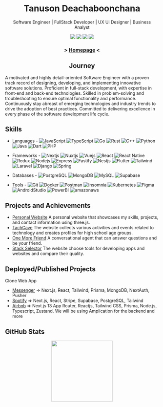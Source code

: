 <h1 align="center">
  Tanuson Deachaboonchana
</h1>

<p align="center">Software Engineer | FullStack Developer | UX Ui Designer | Business Analyst</p>

<p align="center">
<a href="https://www.instagram.com/te_nus0n/"><img src="https://img.shields.io/badge/te_nus0n_-%23E4405F.svg?style=for-the-badge&logo=Instagram&logoColor=white"></a>
<a href="https://twitter.com/TanusonD10318"><img src="https://img.shields.io/badge/TanusonD10318-%231DA1F2.svg?style=for-the-badge&logo=Twitter&logoColor=white"></a>
<a href="mailto:tanuson679@gmail.com"><img src="https://img.shields.io/badge/Gmail-D14836?style=for-the-badge&logo=gmail&logoColor=white"></a>
<a href="https://www.facebook.com/profile.php?id=100018165305200"><img src="https://img.shields.io/badge/Tae Tanuson-%231877F2.svg?style=for-the-badge&logo=Facebook&logoColor=white"></a>
</p>

<h3 align="center"> > <a href="https://tanuson-page.vercel.app/">Homepage</a> < </h3>
  
<h2 align="center">
  Journey
</h2>

A motivated and highly detail-oriented Software Engineer with a proven track record of designing, developing, and implementing innovative software solutions. Proficient in full-stack development, with expertise in front-end and back-end technologies. Skilled in problem-solving and troubleshooting to ensure optimal functionality and performance. Continuously stay abreast of emerging technologies and industry trends to drive the adoption of best practices. Committed to delivering excellence in every phase of the software development life cycle.


## Skills
- Languages -  ![JavaScript](https://img.shields.io/badge/-JavaScript-05122A?style=falt&logo=javascript)
![TypeScript](https://img.shields.io/badge/-TypeScript-05122A?style=falt&logo=typescript)
![Go](https://img.shields.io/badge/-Go-05122A?style=falt&logo=go)
![Rust](https://img.shields.io/badge/-Rust-05122A?style=falt&logo=Rust)
![C++](https://img.shields.io/badge/-C++-05122A?style=falte&logo=cplusplus)
![Python](https://img.shields.io/badge/-Python-05122A?style=falt&logo=python)
![Java](https://img.shields.io/badge/-Java-05122A?style=falt&logo=Oracle)
![Dart](https://img.shields.io/badge/-Dart-05122A?style=falt&logo=Dart&logoColor=blue)
![PHP](https://img.shields.io/badge/-PHP-05122A?style=falt&logo=php)

- Frameworks - ![Nextjs](https://img.shields.io/badge/-NextJS-05122A?style=falt&logo=Next.js)
![Nuxtjs](https://img.shields.io/badge/-NuxtJS-05122A?style=falt&logo=Nuxt.js)
![Vuejs](https://img.shields.io/badge/-VueJS-05122A?style=falt&logo=Vue.js)
![React](https://img.shields.io/badge/-ReactJS-05122A?style=falt&logo=React)
![React Native](https://img.shields.io/badge/-React_Native-05122A?style=falt&logo=React)
![Redux](https://img.shields.io/badge/-Redux-05122A?style=falt&logo=Redux)
![Nodejs](https://img.shields.io/badge/-NodeJS-05122A?style=falt&logo=Node.js)
![Express](https://img.shields.io/badge/-Express-05122A?style=falt&logo=Express)
![Fastify](https://img.shields.io/badge/-Fastify-05122A?style=falt&logo=Fastify)
![Nestjs](https://img.shields.io/badge/-NestJS-05122A?style=falt&logo=NestJs&logoColor=red)
![Flutter](https://img.shields.io/badge/-Flutter-05122A?style=falt&logo=Flutter&logoColor=skyblue)
![Tailwind](https://img.shields.io/badge/-Tailwind-05122A?style=falt&logo=Tailwind%20CSS&logoColor=skyblue)
![Laravel](https://img.shields.io/badge/-Laravel-05122A?style=falt&logo=Laravel)
![Django](https://img.shields.io/badge/-Django-05122A?style=falt&logo=Django)
![Spring](https://img.shields.io/badge/-Spring-05122A?style=falt&logo=Spring)

- Databases - ![PostgreSQL](https://img.shields.io/badge/-PostgreSQL-05122A?style=falt&logo=PostgreSQL)
![MongoDB](https://img.shields.io/badge/-MongoDB-05122A?style=falt&logo=MongoDB)
![MySQL](https://img.shields.io/badge/-MySQL-05122A?style=falt&logo=MySQL)
![Supabase](https://img.shields.io/badge/-Supabase-05122A?style=falt&logo=Supabase)

- Tools - ![Git](https://img.shields.io/badge/-git-05122A?style=falt&logo=git)
![Docker](https://img.shields.io/badge/-Docker-05122A?style=falt&logo=Docker)
![Postman](https://img.shields.io/badge/-Postman-05122A?style=falt&logo=Postman)
![Insomnia](https://img.shields.io/badge/-Insomnia-05122A?style=falt&logo=Insomnia)
![Kubernetes](https://img.shields.io/badge/-Kubernetes-05122A?style=falt&logo=Kubernetes)
![Figma](https://img.shields.io/badge/-Figma-05122A?style=falt&logo=Figma)
![AndroidStudio](https://img.shields.io/badge/-Android_Studio-05122A?style=falt&logo=Android)
![PowerBI](https://img.shields.io/badge/-PowerBI-05122A?style=falt&logo=PowerBI)
![amazonaws](https://img.shields.io/badge/-AWS-05122A?style=falt&logo=amazonaws)


## Projects and Achievements
- [Personal Website](https://tanuson-page.vercel.app/) A personal website that showcases my skills, projects, and contact information using three.js.
- [TachCave](^1^) The website collects various activities and events related to technology and creates profiles for high school age groups.
- [One More Friend](^1^) A conversational agent that can answer questions and be your friend.
- [Stack Selector](^1^) The website choose tools for developing apps and websites and compare their quality.

## Deployed/Published Projects

Clone Web App
- [Messenger](^1^) => Next.js, React, Tailwind, Prisma, MongoDB, NextAuth, Pusher
- [Spotify](^1^) => Next.js, React, Stripe, Supabase, PostgreSQL, Tailwind
- [Airbnb](https://rent-red-example.vercel.app/) => Next.js 13 App Router, Reactjs, Tailwind CSS, Prisma, Node.js, Typescript, Zustand. We will be using Amplication for the backend
and more

## GitHub Stats
<div align ="center">
<a href="https://github.com/anuraghazra/github-readme-stats">
  <img height=200 align="center" src="https://github-readme-stats.vercel.app/api?username=flagrantii&theme=dark" />
</a>
<!-- <a href="https://github.com/anuraghazra/convoychat">
  <img height=200 align="center" src="https://github-readme-stats.vercel.app/api/top-langs?username=flagrantii&layout=compact&langs_count=8&card_width=320&theme=dark" />
</a> -->
</div>

